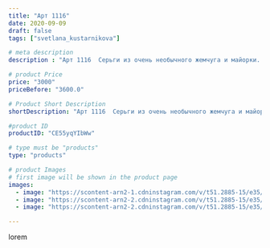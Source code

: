 ```yaml
---
title: "Арт 1116"
date: 2020-09-09
draft: false
tags: ["svetlana_kustarnikova"]

# meta description
description : "Арт 1116  Серьги из очень необычного жемчуга и майорки. Увлеклась так что сделала три варианта короткие  средние и длинные. Дальше на фото 2 других варианта"

# product Price
price: "3000"
priceBefore: "3600.0"

# Product Short Description
shortDescription: "Арт 1116  Серьги из очень необычного жемчуга и майорки. Увлеклась так что сделала три варианта короткие  средние и длинные. Дальше на фото 2 других варианта"

#product ID
productID: "CE55yqYIbWw"

# type must be "products"
type: "products"

# product Images
# first image will be shown in the product page
images:
  - image: "https://scontent-arn2-1.cdninstagram.com/v/t51.2885-15/e35/119009778_1035979973505841_2406182240358313995_n.jpg?se=7&tp=1&_nc_ht=scontent-arn2-1.cdninstagram.com&_nc_cat=101&_nc_ohc=YHiH-6zNTuQAX9RHMy1&ccb=7-4&oh=7291b7a9d11850a38add514bfe2aec55&oe=608312EA&ig_cache_key=MjM5NDE5ODgzNzYwNTUwMDczOA%3D%3D.2-ccb7-4"
  - image: "https://scontent-arn2-2.cdninstagram.com/v/t51.2885-15/e35/118952436_392584008375440_9012599296719528128_n.jpg?se=7&tp=1&_nc_ht=scontent-arn2-2.cdninstagram.com&_nc_cat=108&_nc_ohc=DupKJqmG0IIAX-PNWFM&ccb=7-4&oh=4e9ac2e3b123170c72f6587204480f7a&oe=60818975&ig_cache_key=MjM5NDE5ODgzNzYzMDY0OTkxMg%3D%3D.2-ccb7-4"
  - image: "https://scontent-arn2-2.cdninstagram.com/v/t51.2885-15/e35/118996179_347590499727824_8502797454451931314_n.jpg?se=8&tp=1&_nc_ht=scontent-arn2-2.cdninstagram.com&_nc_cat=108&_nc_ohc=8wbCiCcvy5EAX9aPHxK&ccb=7-4&oh=3f4c443bf55b6adbeaa3bb61420a9286&oe=6084D204&ig_cache_key=MjM5NDE5ODgzNzYyMjIyMzU2Mg%3D%3D.2-ccb7-4"

---
```

lorem
